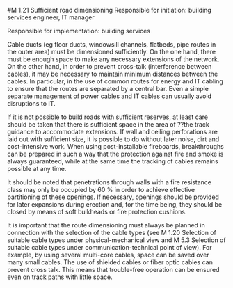 #M 1.21 Sufficient road dimensioning
Responsible for initiation: building services engineer, IT manager

Responsible for implementation: building services

Cable ducts (eg floor ducts, windowsill channels, flatbeds, pipe routes in the outer area) must be dimensioned sufficiently. On the one hand, there must be enough space to make any necessary extensions of the network. On the other hand, in order to prevent cross-talk (interference between cables), it may be necessary to maintain minimum distances between the cables. In particular, in the use of common routes for energy and IT cabling to ensure that the routes are separated by a central bar. Even a simple separate management of power cables and IT cables can usually avoid disruptions to IT.

If it is not possible to build roads with sufficient reserves, at least care should be taken that there is sufficient space in the area of ??the track guidance to accommodate extensions. If wall and ceiling perforations are laid out with sufficient size, it is possible to do without later noise, dirt and cost-intensive work. When using post-installable fireboards, breakthroughs can be prepared in such a way that the protection against fire and smoke is always guaranteed, while at the same time the tracking of cables remains possible at any time.

It should be noted that penetrations through walls with a fire resistance class may only be occupied by 60 % in order to achieve effective partitioning of these openings. If necessary, openings should be provided for later expansions during erection and, for the time being, they should be closed by means of soft bulkheads or fire protection cushions.

It is important that the route dimensioning must always be planned in connection with the selection of the cable types (see M 1.20 Selection of suitable cable types under physical-mechanical view and M 5.3 Selection of suitable cable types under communication-technical point of view). For example, by using several multi-core cables, space can be saved over many small cables. The use of shielded cables or fiber optic cables can prevent cross talk. This means that trouble-free operation can be ensured even on track paths with little space.



